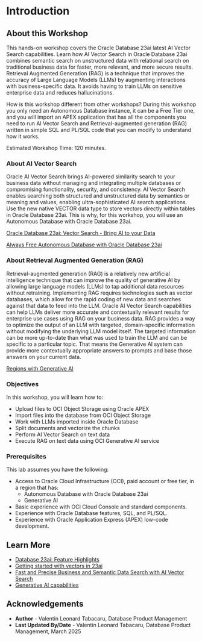 # Introduction

## About this Workshop

This hands-on workshop covers the Oracle Database 23ai latest AI Vector Search capabilities. Learn how AI Vector Search in Oracle Database 23ai combines semantic search on unstructured data with relational search on traditional business data for faster, more relevant, and more secure results. Retrieval Augmented Generation (RAG) is a technique that improves the accuracy of Large Language Models (LLMs) by augmenting interactions with business-specific data. It avoids having to train LLMs on sensitive enterprise data and reduces hallucinations.

How is this workshop different from other workshops?
During this workshop you only need an Autonomous Database instance, it can be a Free Tier one, and you will import an APEX application that has all the components you need to run AI Vector Search and Retrieval-augmented generation (RAG) written in simple SQL and PL/SQL code that you can modify to understand how it works.

Estimated Workshop Time: 120 minutes.

### About AI Vector Search

Oracle AI Vector Search brings AI-powered similarity search to your business data without managing and integrating multiple databases or compromising functionality, security, and consistency. AI Vector Search enables searching both structured and unstructured data by semantics or meaning and values, enabling ultra-sophisticated AI search applications. Use the new native VECTOR data type to store vectors directly within tables in Oracle Database 23ai. This is why, for this workshop, you will use an Autonomous Database with Oracle Database 23ai.

[Oracle Database 23ai: Vector Search - Bring AI to your Data](youtube:pu79sny1AzY)

[Always Free Autonomous Database with Oracle Database 23ai](https://docs.oracle.com/en/cloud/paas/autonomous-database/serverless/adbsb/autonomous-always-free.html)

### About Retrieval Augmented Generation (RAG)

Retrieval-augmented generation (RAG) is a relatively new artificial intelligence technique that can improve the quality of generative AI by allowing large language models (LLMs) to tap additional data resources without retraining. Implementing RAG requires technologies such as vector databases, which allow for the rapid coding of new data and searches against that data to feed into the LLM.
Oracle AI Vector Search capabilities can help LLMs deliver more accurate and contextually relevant results for enterprise use cases using RAG on your business data. RAG provides a way to optimize the output of an LLM with targeted, domain-specific information without modifying the underlying LLM model itself. The targeted information can be more up-to-date than what was used to train the LLM and can be specific to a particular topic. That means the Generative AI system can provide more contextually appropriate answers to prompts and base those answers on your current data.

[Regions with Generative AI](https://docs.oracle.com/en-us/iaas/Content/generative-ai/overview.htm#regions)

### Objectives

In this workshop, you will learn how to:
* Upload files to OCI Object Storage using Oracle APEX
* Import files into the database from OCI Object Storage
* Work with LLMs imported inside Oracle Database
* Split documents and vectorize the chunks
* Perform AI Vector Search on text data
* Execute RAG on text data using OCI Generative AI service

### Prerequisites

This lab assumes you have the following:
* Access to Oracle Cloud Infrastructure (OCI), paid account or free tier, in a region that has:
    - Autonomous Database with Oracle Database 23ai
    - Generative AI
* Basic experience with OCI Cloud Console and standard components.
* Experience with Oracle Database features, SQL, and PL/SQL.
* Experience with Oracle Application Express (APEX) low-code development.

## Learn More

* [Database 23ai: Feature Highlights](https://www.oracle.com/database/23ai/)
* [Getting started with vectors in 23ai](https://blogs.oracle.com/coretec/post/getting-started-with-vectors-in-23ai)
* [Fast and Precise Business and Semantic Data Search with AI Vector Search](https://www.oracle.com/artificial-intelligence/semantic-data-search-with-vector-search/)
* [Generative AI capabilities](https://www.oracle.com/artificial-intelligence/generative-ai/)


## **Acknowledgements**

- **Author** - Valentin Leonard Tabacaru, Database Product Management
- **Last Updated By/Date** - Valentin Leonard Tabacaru, Database Product Management, March 2025
